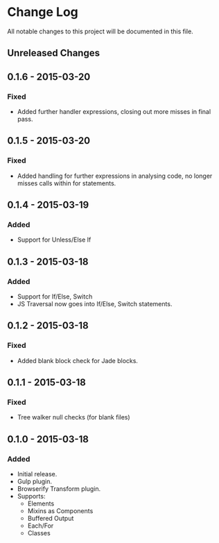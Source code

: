 # Change Log

All notable changes to this project will be documented in this file.

## Unreleased Changes

## 0.1.6 - 2015-03-20
### Fixed
- Added further handler expressions, closing out more misses in final pass.

## 0.1.5 - 2015-03-20
### Fixed
- Added handling for further expressions in analysing code, no longer misses
  calls within for statements.

## 0.1.4 - 2015-03-19
### Added
- Support for Unless/Else If

## 0.1.3 - 2015-03-18
### Added
- Support for If/Else, Switch
- JS Traversal now goes into If/Else, Switch statements.

## 0.1.2 - 2015-03-18
### Fixed
- Added blank block check for Jade blocks.

## 0.1.1 - 2015-03-18
### Fixed
- Tree walker null checks (for blank files)

## 0.1.0 - 2015-03-18
### Added
- Initial release.
- Gulp plugin.
- Browserify Transform plugin.
- Supports:
  - Elements
  - Mixins as Components
  - Buffered Output
  - Each/For
  - Classes
